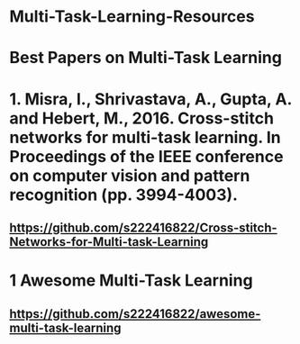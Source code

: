 # Multi-Task-Learning-Resources

# Best Papers on Multi-Task Learning
# 1. Misra, I., Shrivastava, A., Gupta, A. and Hebert, M., 2016. Cross-stitch networks for multi-task learning. In Proceedings of the IEEE conference on computer vision and pattern recognition (pp. 3994-4003).
## https://github.com/s222416822/Cross-stitch-Networks-for-Multi-task-Learning


# 1 Awesome Multi-Task Learning
## https://github.com/s222416822/awesome-multi-task-learning




